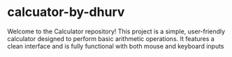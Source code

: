 # calcuator-by-dhurv
Welcome to the Calculator repository! This project is a simple, user-friendly calculator designed to perform basic arithmetic operations. It features a clean interface and is fully functional with both mouse and keyboard inputs
